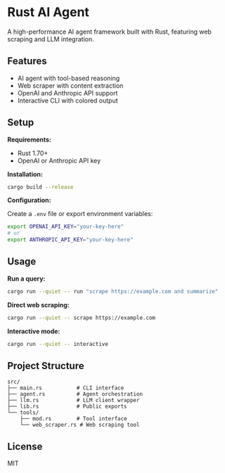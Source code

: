 # Rust AI Agent

A high-performance AI agent framework built with Rust, featuring web scraping and LLM integration.

## Features

- AI agent with tool-based reasoning
- Web scraper with content extraction
- OpenAI and Anthropic API support
- Interactive CLI with colored output

## Setup

**Requirements:**
- Rust 1.70+
- OpenAI or Anthropic API key

**Installation:**

```bash
cargo build --release
```

**Configuration:**

Create a `.env` file or export environment variables:

```bash
export OPENAI_API_KEY="your-key-here"
# or
export ANTHROPIC_API_KEY="your-key-here"
```

## Usage

**Run a query:**

```bash
cargo run --quiet -- run "scrape https://example.com and summarize"
```

**Direct web scraping:**

```bash
cargo run --quiet -- scrape https://example.com
```

**Interactive mode:**

```bash
cargo run --quiet -- interactive
```

## Project Structure

```
src/
├── main.rs           # CLI interface
├── agent.rs          # Agent orchestration
├── llm.rs            # LLM client wrapper
├── lib.rs            # Public exports
└── tools/
    ├── mod.rs        # Tool interface
    └── web_scraper.rs # Web scraping tool
```

## License

MIT
